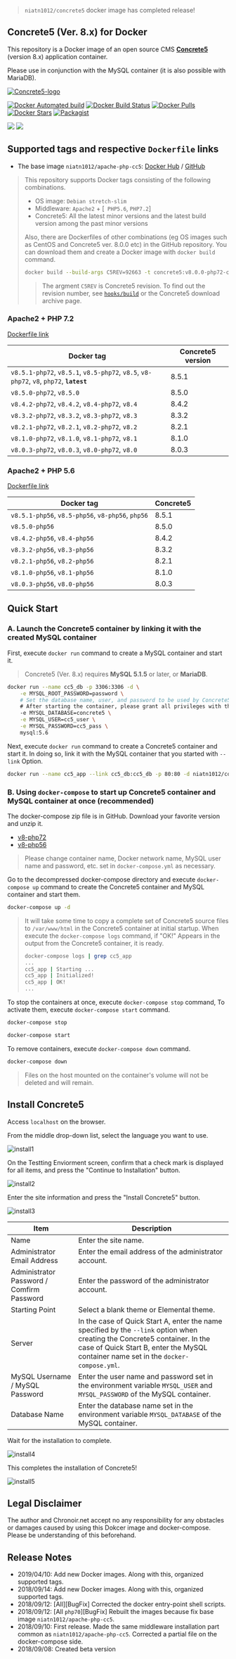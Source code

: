 > `niatn1012/concrete5` docker image has completed release!

## Concrete5 (Ver. 8.x) for Docker

This repository is a Docker image of an open source CMS [**Concrete5**](https://www.concrete5.org/) (version 8.x) application container.

Please use in conjunction with the MySQL container (it is also possible with MariaDB).

[![Concrete5-logo](https://concrete5-japan.org/files/4413/8347/6810/concrete5_japan_banner.gif)](https://www.concrete5.org/)


[![Docker Automated build](https://img.shields.io/docker/automated/niatn1012/concrete5.svg)](https://hub.docker.com/r/niatn1012/concrete5/)
[![Docker Build Status](https://img.shields.io/docker/build/niatn1012/concrete5.svg)](https://hub.docker.com/r/niatn1012/concrete5/)
[![Docker Pulls](https://img.shields.io/docker/pulls/niatn1012/concrete5.svg)](https://hub.docker.com/r/niatn1012/concrete5/)
[![Docker Stars](https://img.shields.io/docker/stars/niatn1012/concrete5.svg)](https://hub.docker.com/r/niatn1012/concrete5/)
[![Packagist](https://img.shields.io/packagist/l/doctrine/orm.svg)](https://github.com/Nia-TN1012/docker-concrete5/blob/master/LICENSE)

[![](https://images.microbadger.com/badges/version/niatn1012/concrete5.svg)](https://microbadger.com/images/niatn1012/concrete5 "Get your own version badge on microbadger.com")
[![](https://images.microbadger.com/badges/image/niatn1012/concrete5:latest.svg)](https://microbadger.com/images/niatn1012/concrete5 "Get your own image badge on microbadger.com")


## Supported tags and respective `Dockerfile` links

* The base image `niatn1012/apache-php-cc5`: [Docker Hub](https://hub.docker.com/r/niatn1012/apache-php-cc5/) / [GitHub](https://github.com/Nia-TN1012/docker-apache-php-cc5)

> This repository supports Docker tags consisting of the following combinations.
> * OS image: `Debian stretch-slim`
> * Middleware: `Apache2` + [` PHP5.6`, `PHP7.2`]
> * Concrete5: All the latest minor versions and the latest build version among the past minor versions
>
> Also, there are Dockerfiles of other combinations (eg OS images such as CentOS and Concrete5 ver. 8.0.0 etc) in the GitHub repository. You can download them and create a Docker image with `docker build` command.
>
> ```bash
> docker build --build-args C5REV=92663 -t concrete5:v8.0.0-php72-centos ./php72-centos/
> ```
>
>> The argment `C5REV` is Concrete5 revision. To find out the revision number, see [`hooks/build`](https://github.com/Nia-TN1012/docker-concrete5/tree/master/dockerfiles/php72/hooks/build) or the Concrete5 download archive page.

### Apache2 + PHP 7.2

[Dockerfile link](https://github.com/Nia-TN1012/docker-concrete5/tree/master/dockerfiles/php72)

|Docker tag|Concrete5 version|
|---|---|
|`v8.5.1-php72`, `v8.5.1`, `v8.5-php72`, `v8.5`, `v8-php72`, `v8`, `php72`, **`latest`**|8.5.1|
|`v8.5.0-php72`, `v8.5.0`|8.5.0|
|`v8.4.2-php72`, `v8.4.2`, `v8.4-php72`, `v8.4`|8.4.2|
|`v8.3.2-php72`, `v8.3.2`, `v8.3-php72`, `v8.3`|8.3.2|
|`v8.2.1-php72`, `v8.2.1`, `v8.2-php72`, `v8.2`|8.2.1|
|`v8.1.0-php72`, `v8.1.0`, `v8.1-php72`, `v8.1`|8.1.0|
|`v8.0.3-php72`, `v8.0.3`, `v8.0-php72`, `v8.0`|8.0.3|

### Apache2 + PHP 5.6

[Dockerfile link](https://github.com/Nia-TN1012/docker-concrete5/tree/master/dockerfiles/php56)

|Docker tag|Concrete5|
|---|---|
|`v8.5.1-php56`, `v8.5-php56`, `v8-php56`, `php56`|8.5.1|
|`v8.5.0-php56`|8.5.0|
|`v8.4.2-php56`, `v8.4-php56`|8.4.2|
|`v8.3.2-php56`, `v8.3-php56`|8.3.2|
|`v8.2.1-php56`, `v8.2-php56`|8.2.1|
|`v8.1.0-php56`, `v8.1-php56`|8.1.0|
|`v8.0.3-php56`, `v8.0-php56`|8.0.3|

## Quick Start

### A. Launch the **Concrete5** container by linking it with the created MySQL container

First, execute `docker run` command to create a MySQL container and start it.

> Concrete5 (Ver. 8.x) requires **MySQL 5.1.5** or later, or **MariaDB**.

```bash
docker run --name cc5_db -p 3306:3306 -d \
    -e MYSQL_ROOT_PASSWORD=password \
    # Set the database name, user, and password to be used by Concrete5.
    # After starting the container, please grant all privileges with the GRANT command to the user set to MYSQL_USER.
    -e MYSQL_DATABASE=concrete5 \
    -e MYSQL_USER=cc5_user \
    -e MYSQL_PASSWORD=cc5_pass \
    mysql:5.6
```

Next, execute `docker run` command to create a Concrete5 container and start it. In doing so, link it with the MySQL container that you started with `--link` Option.

```bash
docker run --name cc5_app --link cc5_db:cc5_db -p 80:80 -d niatn1012/concrete5
```

### B. Using `docker-compose` to start up Concrete5 container and MySQL container at once (recommended)

The docker-compose zip file is in GitHub. Download your favorite version and unzip it.

* [v8-php72](https://github.com/Nia-TN1012/docker-concrete5/blob/master/docker-compose/v8-php72/concrete5-v8-php72-docker-compose.zip)
* [v8-php56](https://github.com/Nia-TN1012/docker-concrete5/blob/master/docker-compose/v8-php56/concrete5-v8-php56-docker-compose.zip)

> Please change container name, Docker network name, MySQL user name and password, etc. set in `docker-compose.yml` as necessary.

Go to the decompressed docker-compose directory and execute `docker-compose up` command to create the Concrete5 container and MySQL container and start them.

```bash
docker-compose up -d
```

>It will take some time to copy a complete set of Concrete5 source files to `/var/www/html` in the Concrete5 container at initial startup. When execute the `docker-compose logs` command, if "OK!" Appears in the output from the Concrete5 container, it is ready.
>
> ```bash
> docker-compose logs | grep cc5_app
> ...
> cc5_app | Starting ...
> cc5_app | Initialized!
> cc5_app | OK!
> ...
> ```

To stop the containers at once, execute `docker-compose stop` command, To activate them, execute `docker-compose start` command.

```bash
docker-compose stop

docker-compose start
```

To remove containers, execute `docker-compose down` command.

```bash
docker-compose down
```

> Files on the host mounted on the container's volume will not be deleted and will remain.

## Install Concrete5

Access `localhost` on the browser.

From the middle drop-down list, select the language you want to use.

![install1](https://raw.githubusercontent.com/Nia-TN1012/docker-concrete5/master/readme-resources/en-us/install1.png)

On the Testting Enviorment screen, confirm that a check mark is displayed for all items, and press the "Continue to Installation" button.

![install2](https://raw.githubusercontent.com/Nia-TN1012/docker-concrete5/master/readme-resources/en-us/install2.png)

Enter the site information and press the "Install Concrete5" button.

![install3](https://raw.githubusercontent.com/Nia-TN1012/docker-concrete5/master/readme-resources/en-us/install3.png)

|Item|Description|
|---|---|
|Name|Enter the site name.|
|Administrator Email Address|Enter the email address of the administrator account.|
|Administrator Password / Comfirm Password|Enter the password of the administrator account.|
|Starting Point|Select a blank theme or Elemental theme.|
|Server|In the case of Quick Start A, enter the name specified by the `--link` option when creating the Concrete5 container. In the case of Quick Start B, enter the MySQL container name set in the `docker-compose.yml`.|
|MySQL Username / MySQL Password|Enter the user name and password set in the environment variable `MYSQL_USER` and `MYSQL_PASSWORD` of the MySQL container.|
|Database Name|Enter the database name set in the environment variable `MYSQL_DATABASE` of the MySQL container.|

Wait for the installation to complete.

![install4](https://raw.githubusercontent.com/Nia-TN1012/docker-concrete5/master/readme-resources/en-us/install4.png)

This completes the installation of Concrete5!

![install5](https://raw.githubusercontent.com/Nia-TN1012/docker-concrete5/master/readme-resources/en-us/install5.png)

## Legal Disclaimer

The author and Chronoir.net accept no any responsibility for any obstacles or damages caused by using this Dokcer image and docker-compose.
Please be understanding of this beforehand.

## Release Notes

* 2019/04/10: Add new Docker images. Along with this, organized supported tags.
* 2018/09/14: Add new Docker images. Along with this, organized supported tags.
* 2018/09/12: [All][BugFix] Corrected the docker entry-point shell scripts.
* 2018/09/12: [All `php70`][BugFix] Rebuilt the images because fix base image `niatn1012/apache-php-cc5`.
* 2018/09/10: First release. Made the same middleware installation part common as `niatn1012/apache-php-cc5`. Corrected a partial file on the docker-compose side.
* 2018/09/08: Created beta version
